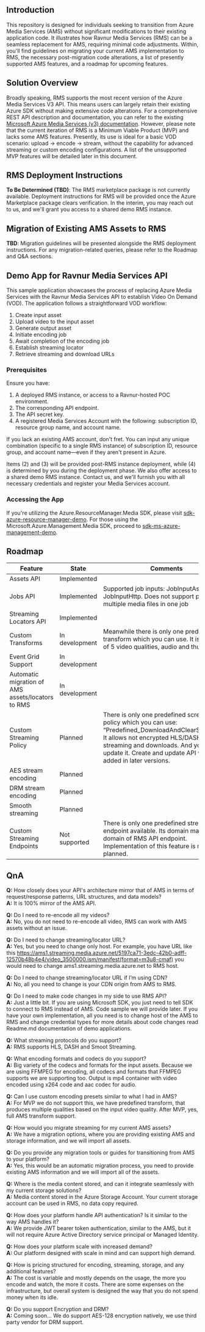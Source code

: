 ## Introduction

This repository is designed for individuals seeking to transition from Azure Media Services (AMS) without significant modifications to their existing application code. It illustrates how Ravnur Media Services (RMS) can be a seamless replacement for AMS, requiring minimal code adjustments. Within, you'll find guidelines on migrating your current AMS implementation to RMS, the necessary post-migration code alterations, a list of presently supported AMS features, and a roadmap for upcoming features.

## Solution Overview

Broadly speaking, RMS supports the most recent version of the Azure Media Services V3 API. This means users can largely retain their existing Azure SDK without making extensive code alterations. For a comprehensive REST API description and documentation, you can refer to the existing [Microsoft Azure Media Services (v3) documentation](https://learn.microsoft.com/en-us/azure/media-services/latest/). However, please note that the current iteration of RMS is a Minimum Viable Product (MVP) and lacks some AMS features. Presently, its use is ideal for a basic VOD scenario: upload -> encode -> stream, without the capability for advanced streaming or custom encoding configurations. A list of the unsupported MVP features will be detailed later in this document.

## RMS Deployment Instructions

**To Be Determined (TBD)**: The RMS marketplace package is not currently available. Deployment instructions for RMS will be provided once the Azure Marketplace package clears verification. In the interim, you may reach out to us, and we'll grant you access to a shared demo RMS instance.

## Migration of Existing AMS Assets to RMS

**TBD**: Migration guidelines will be presented alongside the RMS deployment instructions. For any migration-related queries, please refer to the Roadmap and Q&A sections.

## Demo App for Ravnur Media Services API

This sample application showcases the process of replacing Azure Media Services with the Ravnur Media Services API to establish Video On Demand (VOD). The application follows a straightforward VOD workflow:
1. Create input asset
2. Upload video to the input asset
3. Generate output asset
4. Initiate encoding job
5. Await completion of the encoding job
6. Establish streaming locator
7. Retrieve streaming and download URLs

### Prerequisites

Ensure you have:
1. A deployed RMS instance, or access to a Ravnur-hosted POC environment.
2. The corresponding API endpoint.
3. The API secret key.
4. A registered Media Services Account with the following: subscription ID, resource group name, and account name.

If you lack an existing AMS account, don't fret. You can input any unique combination (specific to a single RMS instance) of subscription ID, resource group, and account name—even if they aren't present in Azure.

Items (2) and (3) will be provided post-RMS instance deployment, while (4) is determined by you during the deployment phase. We also offer access to a shared demo RMS instance. Contact us, and we'll furnish you with all necessary credentials and register your Media Services account.

### Accessing the App

If you're utilizing the Azure.ResourceManager.Media SDK, please visit [sdk-azure-resource-manager-demo](sdk-azure-resource-manager-demo). 
For those using the Microsoft.Azure.Management.Media SDK, proceed to [sdk-ms-azure-management-demo](sdk-ms-azure-management-demo).

## Roadmap

| Feature | State | Comments |
|---------|-------|----------|
| Assets API | Implemented | |
| Jobs API | Implemented | Supported job inputs: JobInputAsset, JobInputHttp. Does not support  processing multiple media files in one job |
| Streaming Locators API | Implemented | |
| Custom Transforms | In development | Meanwhile there is only one predefined transform which you can use. It is a ladder of 5 video qualities, audio and thumbnails. |
| Event Grid Support | In development | |
| Automatic migration of AMS assets/locators to RMS | In development | |
| Custom Streaming Policy | Planned | There is only one predefined screaming policy which you can use: “Predefined_DownloadAndClearStreaming”. It allows not encrypted HLS/DASH streaming and downloads. And you cannot update it. Create and update API will be added in later versions. |
| AES stream encoding | Planned | |
| DRM stream encoding | Planned | |
| Smooth streaming | Planned | |
| Custom Streaming Endpoints | Not supported | There is only one predefined streaming endpoint available. Its domain matches with domain of RMS API endpoint. Implementation of this feature is not planned. |

## QnA

**Q:** How closely does your API's architecture mirror that of AMS in terms of request/response patterns, URL structures, and data models?<br>
**A:** It is 100% mirror of the AMS API. 

**Q:** Do I need to re-encode all my videos?<br>
**A:** No, you do not need to re-encode all video, RMS can work with AMS assets without an issue.

**Q:** Do I need to change streaming/locator URL?<br>
**A:** Yes, but you need to change only host. For example, you have URL like this https://ams1.streaming.media.azure.net/5197ca71-3edc-42b0-adff-12570b48b4e4/video_3500000.ism/manifest(format=m3u8-cmaf) you would need to change ams1.streaming.media.azure.net to RMS host.

**Q:** Do I need to change streaming/locator URL if I’m using CDN?<br>
**A:** No, all you need to change is your CDN origin from AMS to RMS.

**Q:** Do I need to make code changes in my side to use RMS API?<br>
**A:** Just a little bit. If you are using Microsoft SDK, you just need to tell SDK to connect to RMS instead of AMS. Code sample we will provide later. If you have your own implementation, all you need is to change host of the AMS to RMS and change credential types for more details about code changes read Readme.md documentation of demo applications. 

**Q:** What streaming protocols do you support?<br>
**A:** RMS supports HLS, DASH and Smoot Streaming.

**Q:** What encoding formats and codecs do you support?<br>
**A:** Big variety of the codecs and formats for the input assets. Because we are using FFMPEG for encoding, all codecs and formats that FFMPEG supports we are supporting too.
Output is mp4 container with video encoded using x264 code and aac codec for audio.

**Q:** Can I use custom encoding presets similar to what I had in AMS?<br>
**A:** For MVP we do not support this, we have predefined transform, that produces multiple qualities based on the input video quality. 
After MVP, yes, full AMS transform support.

**Q:** How would you migrate streaming for my current AMS assets?<br>
**A:** We have a migration options, where you are providing existing AMS and storage information, and we will import all assets.

**Q:** Do you provide any migration tools or guides for transitioning from AMS to your platform?<br>
**A:** Yes, this would be an automatic migration process, you need to provide existing AMS information and we will import all of the assets.

**Q:** Where is the media content stored, and can it integrate seamlessly with my current storage solutions?<br>
**A:** Media content stored in the Azure Storage Account. Your current storage account can be used in RMS, no data copy required.

**Q:** How does your platform handle API authentication? Is it similar to the way AMS handles it?<br>
**A:** We provide JWT bearer token authentication, similar to the AMS, but it will not require Azure Active Directory service principal or Managed Identity.

**Q:** How does your platform scale with increased demand?<br>
**A:** Our platform designed with scale in mind and can support high demand. 

**Q:** How is pricing structured for encoding, streaming, storage, and any additional features?<br>
**A:** The cost is variable and mostly depends on the usage, the more you encode and watch, the more it costs.
There are some expenses on the infrastructure, but overall system is designed the way that you do not spend money when its idle.

**Q:** Do you support Encryption and DRM?<br>
**A:** Coming soon…  We do support AES-128 encryption natively, we use third party vendor for DRM support. 



